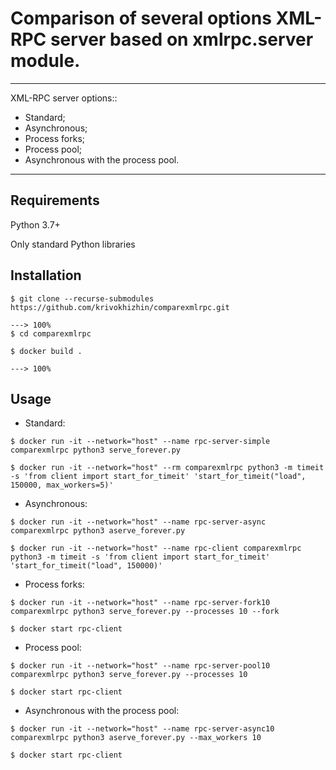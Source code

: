 # Comparison of several options XML-RPC server based on xmlrpc.server module.

---

XML-RPC server options::

* Standard;
* Asynchronous;
* Process forks;
* Process pool;
* Asynchronous with the process pool.

---

## Requirements
Python 3.7+

Only standard Python libraries

## Installation
<div class="termy">

```console
$ git clone --recurse-submodules https://github.com/krivokhizhin/comparexmlrpc.git

---> 100%
$ cd comparexmlrpc

$ docker build .

---> 100%
```

</div>

## Usage
- Standard:
<div class="termy">

```console
$ docker run -it --network="host" --name rpc-server-simple comparexmlrpc python3 serve_forever.py
```

```console
$ docker run -it --network="host" --rm comparexmlrpc python3 -m timeit -s 'from client import start_for_timeit' 'start_for_timeit("load", 150000, max_workers=5)'
```

</div>

- Asynchronous:
<div class="termy">

```console
$ docker run -it --network="host" --name rpc-server-async comparexmlrpc python3 aserve_forever.py
```

```console
$ docker run -it --network="host" --name rpc-client comparexmlrpc python3 -m timeit -s 'from client import start_for_timeit'  'start_for_timeit("load", 150000)'
```

</div>

- Process forks:
<div class="termy">

```console
$ docker run -it --network="host" --name rpc-server-fork10 comparexmlrpc python3 serve_forever.py --processes 10 --fork
```

```console
$ docker start rpc-client
```

</div>

- Process pool:
<div class="termy">

```console
$ docker run -it --network="host" --name rpc-server-pool10 comparexmlrpc python3 serve_forever.py --processes 10
```

```console
$ docker start rpc-client
```

</div>

- Asynchronous with the process pool:
<div class="termy">

```console
$ docker run -it --network="host" --name rpc-server-async10 comparexmlrpc python3 aserve_forever.py --max_workers 10
```

```console
$ docker start rpc-client
```

</div>